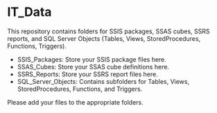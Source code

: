 # IT_Data

This repository contains folders for SSIS packages, SSAS cubes, SSRS reports, and SQL Server Objects (Tables, Views, StoredProcedures, Functions, Triggers).

- SSIS_Packages: Store your SSIS package files here.
- SSAS_Cubes: Store your SSAS cube definitions here.
- SSRS_Reports: Store your SSRS report files here.
- SQL_Server_Objects: Contains subfolders for Tables, Views, StoredProcedures, Functions, and Triggers.

Please add your files to the appropriate folders.